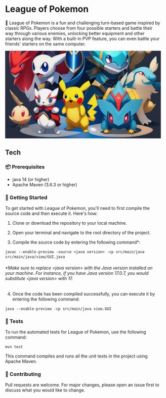 # League of Pokemon
🐾 League of Pokemon is a fun and challenging turn-based game inspired by classic RPGs. Players choose from four possible starters and battle their way through various enemies, unlocking better equipment and other starters along the way. With a built-in PVP feature, you can even battle your friends' starters on the same computer.


![](images/AI4Crop.png)

## Tech
### 📦 Prerequisites

- java 14 (or higher)
- Apache Maven (3.6.3 or higher)

### 🚀 Getting Started

To get started with League of Pokemon, you'll need to first compile the source code and then execute it. Here's how:

1. Clone or download the repository to your local machine.

2. Open your terminal and navigate to the root directory of the project.

3. Compile the source code by entering the following command*:

```
javac --enable-preview -source <java version> -cp src/main/java src/main/java/view/GUI.java
```
###### *Make sure to replace \<java version\> with the Java version installed on your machine. For instance, if you have Java version 17.0.7, you would substitute \<java version\> with 17.

4. Once the code has been compiled successfully, you can execute it by entering the following command:
```
java --enable-preview -cp src/main/java view.GUI
```

### 🧪 Tests
To run the automated tests for League of Pokemon, use the following command:
```
mvn test
```
This command compiles and runs all the unit tests in the project using Apache Maven.

### 👥 Contributing
Pull requests are welcome. For major changes, please open an issue first to discuss what you would like to change.
